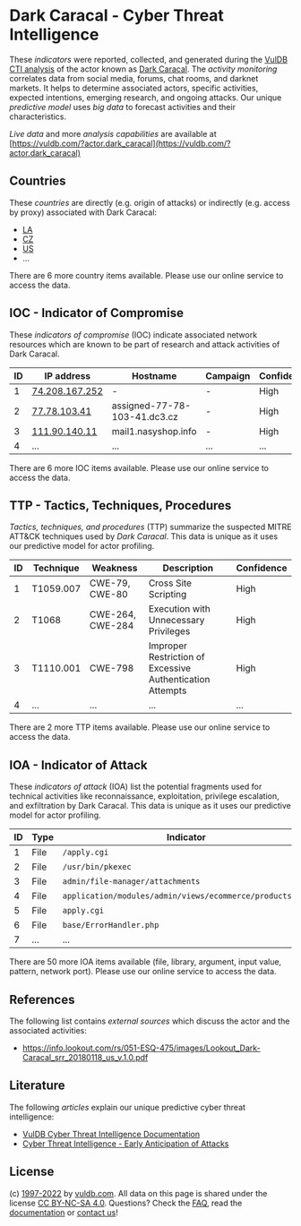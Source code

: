 # Dark Caracal - Cyber Threat Intelligence

These _indicators_ were reported, collected, and generated during the [VulDB CTI analysis](https://vuldb.com/?kb.cti) of the actor known as [Dark Caracal](https://vuldb.com/?actor.dark_caracal). The _activity monitoring_ correlates data from social media, forums, chat rooms, and darknet markets. It helps to determine associated actors, specific activities, expected intentions, emerging research, and ongoing attacks. Our unique _predictive model_ uses _big data_ to forecast activities and their characteristics.

_Live data_ and more _analysis capabilities_ are available at [https://vuldb.com/?actor.dark_caracal](https://vuldb.com/?actor.dark_caracal)

## Countries

These _countries_ are directly (e.g. origin of attacks) or indirectly (e.g. access by proxy) associated with Dark Caracal:

* [LA](https://vuldb.com/?country.la)
* [CZ](https://vuldb.com/?country.cz)
* [US](https://vuldb.com/?country.us)
* ...

There are 6 more country items available. Please use our online service to access the data.

## IOC - Indicator of Compromise

These _indicators of compromise_ (IOC) indicate associated network resources which are known to be part of research and attack activities of Dark Caracal.

ID | IP address | Hostname | Campaign | Confidence
-- | ---------- | -------- | -------- | ----------
1 | [74.208.167.252](https://vuldb.com/?ip.74.208.167.252) | - | - | High
2 | [77.78.103.41](https://vuldb.com/?ip.77.78.103.41) | assigned-77-78-103-41.dc3.cz | - | High
3 | [111.90.140.11](https://vuldb.com/?ip.111.90.140.11) | mail1.nasyshop.info | - | High
4 | ... | ... | ... | ...

There are 6 more IOC items available. Please use our online service to access the data.

## TTP - Tactics, Techniques, Procedures

_Tactics, techniques, and procedures_ (TTP) summarize the suspected MITRE ATT&CK techniques used by _Dark Caracal_. This data is unique as it uses our predictive model for actor profiling.

ID | Technique | Weakness | Description | Confidence
-- | --------- | -------- | ----------- | ----------
1 | T1059.007 | CWE-79, CWE-80 | Cross Site Scripting | High
2 | T1068 | CWE-264, CWE-284 | Execution with Unnecessary Privileges | High
3 | T1110.001 | CWE-798 | Improper Restriction of Excessive Authentication Attempts | High
4 | ... | ... | ... | ...

There are 2 more TTP items available. Please use our online service to access the data.

## IOA - Indicator of Attack

These _indicators of attack_ (IOA) list the potential fragments used for technical activities like reconnaissance, exploitation, privilege escalation, and exfiltration by Dark Caracal. This data is unique as it uses our predictive model for actor profiling.

ID | Type | Indicator | Confidence
-- | ---- | --------- | ----------
1 | File | `/apply.cgi` | Medium
2 | File | `/usr/bin/pkexec` | High
3 | File | `admin/file-manager/attachments` | High
4 | File | `application/modules/admin/views/ecommerce/products.php` | High
5 | File | `apply.cgi` | Medium
6 | File | `base/ErrorHandler.php` | High
7 | ... | ... | ...

There are 50 more IOA items available (file, library, argument, input value, pattern, network port). Please use our online service to access the data.

## References

The following list contains _external sources_ which discuss the actor and the associated activities:

* https://info.lookout.com/rs/051-ESQ-475/images/Lookout_Dark-Caracal_srr_20180118_us_v.1.0.pdf

## Literature

The following _articles_ explain our unique predictive cyber threat intelligence:

* [VulDB Cyber Threat Intelligence Documentation](https://vuldb.com/?kb.cti)
* [Cyber Threat Intelligence - Early Anticipation of Attacks](https://www.scip.ch/en/?labs.20201022)

## License

(c) [1997-2022](https://vuldb.com/?kb.changelog) by [vuldb.com](https://vuldb.com/?kb.about). All data on this page is shared under the license [CC BY-NC-SA 4.0](https://creativecommons.org/licenses/by-nc-sa/4.0/). Questions? Check the [FAQ](https://vuldb.com/?kb.faq), read the [documentation](https://vuldb.com/?kb) or [contact us](https://vuldb.com/?contact)!

